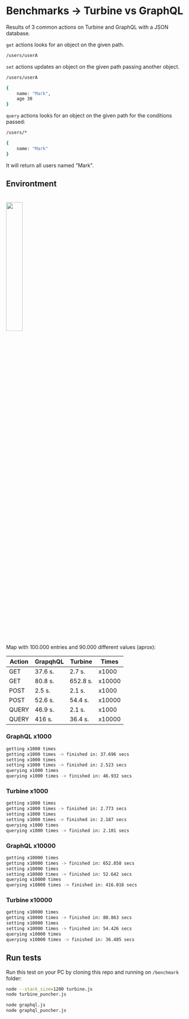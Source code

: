 # Benchmarks -> Turbine vs GraphQL

Results of 3 common actions on Turbine and GraphQL with a JSON database.

`get` actions looks for an object on the given path.
```bash
/users/userA
```

`set` actions updates an object on the given path passing another object.
```bash
/users/userA

{
    name: "Mark",
    age 30
}
```
`query` actions looks for an object on the given path for the conditions passed:
```bash
/users/*

{
    name: "Mark"
}
```
It will return all users named "Mark".

## Environtment
<img width="30%" vspace="20" src="https://github.com/rotorlab/server-node/raw/develop/images/MacBookPro_.png">

Map with 100.000 entries and 90.000 different values (aprox):

|Action  |GrapqhQL  |Turbine| Times |
|---|---|---|---|
| GET  | 37.6 s. | 2.7 s. | x1000
| GET  | 80.8 s. | 652.8 s. | x10000
| POST  | 2.5 s. | 2.1 s. | x1000
| POST  | 52.6 s. | 54.4 s. | x10000
| QUERY  | 46.9 s. | 2.1 s. | x1000
| QUERY  | 416 s. | 36.4 s. | x10000


### GraphQL x1000
```bash
getting x1000 times
getting x1000 times -> finished in: 37.696 secs
setting x1000 times
setting x1000 times -> finished in: 2.523 secs
querying x1000 times
querying x1000 times -> finished in: 46.932 secs
```

### Turbine x1000
```bash
getting x1000 times
getting x1000 times -> finished in: 2.773 secs
setting x1000 times
setting x1000 times -> finished in: 2.187 secs
querying x1000 times
querying x1000 times -> finished in: 2.101 secs
```

### GraphQL x10000
```bash
getting x10000 times
getting x10000 times -> finished in: 652.858 secs
setting x10000 times
setting x10000 times -> finished in: 52.642 secs
querying x10000 times
querying x10000 times -> finished in: 416.016 secs
```

### Turbine x10000
```bash
getting x10000 times
getting x10000 times -> finished in: 80.863 secs
setting x10000 times
setting x10000 times -> finished in: 54.426 secs
querying x10000 times
querying x10000 times -> finished in: 36.485 secs
```

## Run tests
Run this test on your PC by cloning this repo and running on `/benchmark` folder:
```bash
node --stack_size=1200 turbine.js
node turbine_puncher.js
```
```bash
node graphql.js
node graphql_puncher.js
```